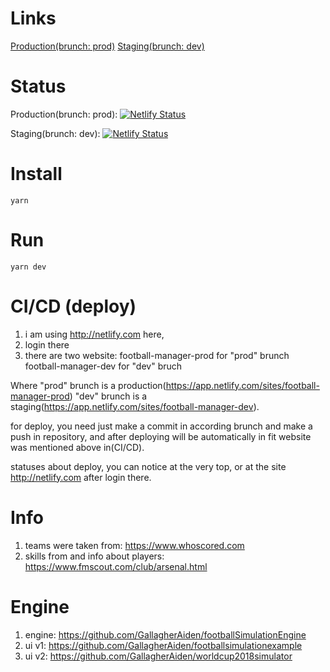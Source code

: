 # Links
[Production(brunch: prod)](https://football-manager-prod.netlify.app)
[Staging(brunch: dev)](https://football-manager-dev.netlify.app)
# Status
Production(brunch: prod): [![Netlify Status](https://api.netlify.com/api/v1/badges/b3cf4f3c-0e67-455b-9a61-54e1f01b50dd/deploy-status)](https://app.netlify.com/sites/football-manager-prod/deploys)

Staging(brunch: dev): [![Netlify Status](https://api.netlify.com/api/v1/badges/89ca9dfc-1b35-4053-92ca-58b3fee6d8bf/deploy-status)](https://app.netlify.com/sites/football-manager-dev/deploys)

# Install
```
yarn
```

# Run
```
yarn dev
```

# CI/CD (deploy)
1. i am using http://netlify.com here,
2. login there
3. there are two website:
football-manager-prod for "prod" brunch
football-manager-dev for "dev" bruch

Where "prod" brunch is a production(https://app.netlify.com/sites/football-manager-prod)
"dev" brunch is a staging(https://app.netlify.com/sites/football-manager-dev).

for deploy, you need just make a commit in according brunch and make a push in repository,
and after deploying will be automatically in fit website was mentioned above in(CI/CD).

statuses about deploy, you can notice at the very top, or at the site http://netlify.com after login there.

# Info
1. teams were taken from: https://www.whoscored.com
2. skills from and info about players: https://www.fmscout.com/club/arsenal.html

# Engine
1. engine: https://github.com/GallagherAiden/footballSimulationEngine
2. ui v1: https://github.com/GallagherAiden/footballsimulationexample
3. ui v2: https://github.com/GallagherAiden/worldcup2018simulator